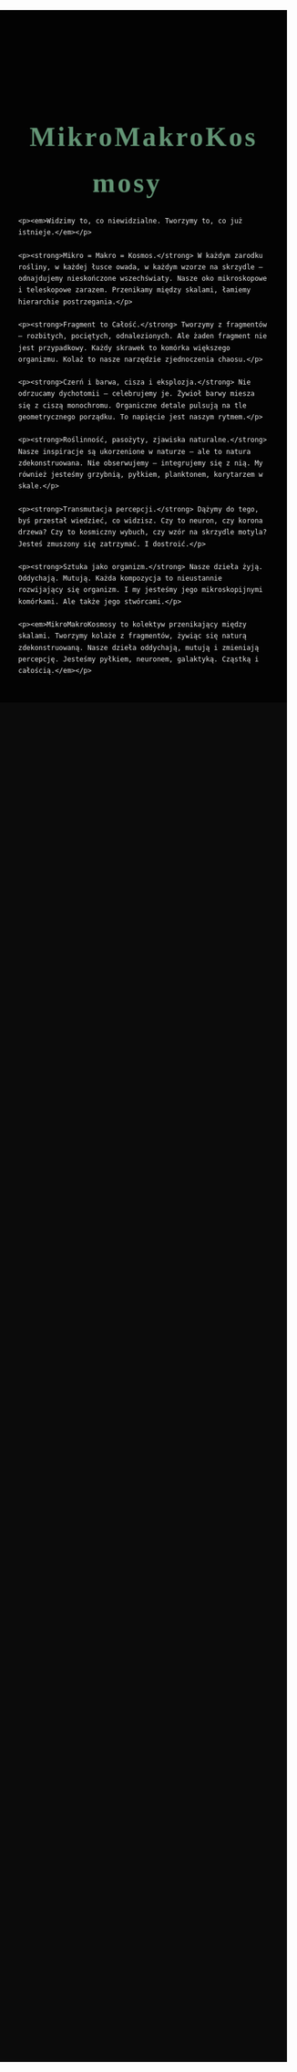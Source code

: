 <html lang="pl">
<head>
  <meta charset="UTF-8">
  <meta name="viewport" content="width=device-width, initial-scale=1">
  <title>MikroMakroKosmosy</title>
  <meta name="description" content="MikroMakroKosmosy to kolektyw przenikający między skalami. Tworzymy kolaże z fragmentów, żywiąc się naturą zdekonstruowaną. Nasze dzieła oddychają, mutują i zmieniają percepcję. Jesteśmy pyłkiem, neuronem, galaktyką. Cząstką i całością.">

  <!-- 🌿 Artystyczna czcionka -->
  <link href="https://fonts.googleapis.com/css2?family=Quicksand:wght@400;600&family=Playfair+Display:ital,wght@0,700;1,400&display=swap" rel="stylesheet">

  <style>
    body {
      font-family: 'Quicksand', sans-serif;
      background: url('https://www.transparenttextures.com/patterns/dark-mosaic.png') repeat;
      background-color: #0b0b0b;
      color: #e8e8e8;
      line-height: 1.7;
      margin: 0;
      padding: 0;
    }

    .content {
      background-color: rgba(0, 0, 0, 0.75);
      max-width: 800px;
      margin: 5vh auto;
      padding: 2rem;
    }

    h1 {
      font-family: 'Playfair Display', serif;
      font-size: 3rem;
      text-align: center;
      color: #a3f3c0;
      letter-spacing: 0.08em;
      margin-bottom: 1rem;
      animation: pulse 4s infinite;
    }

    h1::before, h1::after {
      content: "🍃";
      display: inline-block;
      margin: 0 0.5rem;
    }

    @keyframes pulse {
      0% { opacity: 0.6; transform: scale(1); }
      50% { opacity: 1; transform: scale(1.04); }
      100% { opacity: 0.6; transform: scale(1); }
    }

    h2 {
      color: #cccccc;
      margin-top: 2.5rem;
      font-weight: 600;
      border-bottom: 1px solid #444;
      padding-bottom: 0.4rem;
    }

    p {
      margin-bottom: 1.4rem;
    }

    em {
      color: #a3f3c0;
      font-style: italic;
    }

    strong {
      color: #f0d98c;
    }
  </style>
</head>
<body>
  <div class="content">
    <h1>MikroMakroKosmosy</h1>

    <p><em>Widzimy to, co niewidzialne. Tworzymy to, co już istnieje.</em></p>

    <p><strong>Mikro = Makro = Kosmos.</strong> W każdym zarodku rośliny, w każdej łusce owada, w każdym wzorze na skrzydle – odnajdujemy nieskończone wszechświaty. Nasze oko mikroskopowe i teleskopowe zarazem. Przenikamy między skalami, łamiemy hierarchie postrzegania.</p>

    <p><strong>Fragment to Całość.</strong> Tworzymy z fragmentów – rozbitych, pociętych, odnalezionych. Ale żaden fragment nie jest przypadkowy. Każdy skrawek to komórka większego organizmu. Kolaż to nasze narzędzie zjednoczenia chaosu.</p>

    <p><strong>Czerń i barwa, cisza i eksplozja.</strong> Nie odrzucamy dychotomii – celebrujemy je. Żywioł barwy miesza się z ciszą monochromu. Organiczne detale pulsują na tle geometrycznego porządku. To napięcie jest naszym rytmem.</p>

    <p><strong>Roślinność, pasożyty, zjawiska naturalne.</strong> Nasze inspiracje są ukorzenione w naturze – ale to natura zdekonstruowana. Nie obserwujemy – integrujemy się z nią. My również jesteśmy grzybnią, pyłkiem, planktonem, korytarzem w skale.</p>

    <p><strong>Transmutacja percepcji.</strong> Dążymy do tego, byś przestał wiedzieć, co widzisz. Czy to neuron, czy korona drzewa? Czy to kosmiczny wybuch, czy wzór na skrzydle motyla? Jesteś zmuszony się zatrzymać. I dostroić.</p>

    <p><strong>Sztuka jako organizm.</strong> Nasze dzieła żyją. Oddychają. Mutują. Każda kompozycja to nieustannie rozwijający się organizm. I my jesteśmy jego mikroskopijnymi komórkami. Ale także jego stwórcami.</p>

    <p><em>MikroMakroKosmosy to kolektyw przenikający między skalami. Tworzymy kolaże z fragmentów, żywiąc się naturą zdekonstruowaną. Nasze dzieła oddychają, mutują i zmieniają percepcję. Jesteśmy pyłkiem, neuronem, galaktyką. Cząstką i całością.</em></p>
  </div>
</body>
</html>
